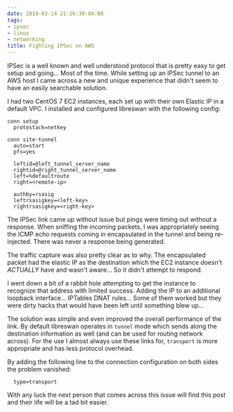 ```yaml
---
date: 2019-03-14 21:26:30-04:00
tags:
- ipsec
- linux
- networking
title: Fighting IPSec on AWS
---
```


IPSec is a well known and well understood protocol that is pretty easy to get
setup and going... Most of the time. While setting up an IPSec tunnel to an AWS
host I came across a new and unique experience that didn't seem to have an
easily searchable solution.

I had two CentOS 7 EC2 instances, each set up with their own Elastic IP in a
default VPC. I installed and configured libreswan with the following config:

```
conn setup
  protostack=netkey

conn site-tunnel
  auto=start
  pfs=yes

  leftid=@left_tunnel_server_name
  rightid=@right_tunnel_server_name
  left=%defaultroute
  right=<remote-ip>

  authby=rsasig
  leftrsasigkey=<left-key>
  rightrsasigkey=<right-key>
```

The IPSec link came up without issue but pings were timing out without a
response. When sniffing the incoming packets, I was appropriately seeing the
ICMP echo requests coming in encapsulated in the tunnel and being re-injected.
There was never a response being generated.

The traffic capture was also pretty clear as to why. The encapsulated packet
had the elastic IP as the destination which the EC2 instance doesn't
*ACTUALLY* have and wasn't aware... So it didn't attempt to respond.

I went down a bit of a rabbit hole attempting to get the instance to recognize
that address with limited success. Adding the IP to an additional loopback
interface... IPTables DNAT rules... Some of them worked but they were dirty
hacks that would have been left until something blew up...

The solution was simple and even improved the overall performance of the
link. By default libreswan operates in `tunnel` mode which sends along the
destination information as well (and can be used for routing network across).
For the use I almost always use these links for, `transport` is more
appropriate and has less protocol overhead.

By adding the following line to the connection configuration on both sides the
problem vanished:

```
  type=transport
```

With any luck the next person that comes across this issue will find this post
and their life will be a tad bit easier.
